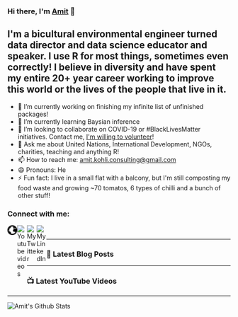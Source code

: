 ### Hi there, I'm [Amit](https://amitkohli.com/) 👋

## I'm a bicultural environmental engineer turned data director and data science educator and speaker. I use R for most things, sometimes even correctly! I believe in diversity and have spent my entire 20+ year career working to improve this world or the lives of the people that live in it.

- 🔭 I’m currently working on finishing my infinite list of unfinished packages!
- 🌱 I’m currently learning Baysian inference
- 👯 I’m looking to collaborate on COVID-19 or #BlackLivesMatter initiatives. Contact me, [I'm willing to volunteer](https://amitkohli.com/consulting)!
- 💬 Ask me about United Nations, International Development, NGOs, charities, teaching and anything R!
- 📫 How to reach me: amit.kohli.consulting@gmail.com
- 😄 Pronouns: He
- ⚡ Fun fact: I live in a small flat with a balcony, but I'm still composting my food waste and growing ~70 tomatos, 6 types of chilli and a bunch of other stuff!

### Connect with me:

[<img align="left" alt="My website" width="22px" src="https://raw.githubusercontent.com/iconic/open-iconic/master/svg/globe.svg" />][website]
[<img align="left" alt="Youtube videos" width="22px" src="https://cdn.jsdelivr.net/npm/simple-icons@v3/icons/youtube.svg" />][youtube]
[<img align="left" alt="My Twitter" width="22px" src="https://cdn.jsdelivr.net/npm/simple-icons@v3/icons/twitter.svg" />][twitter]
[<img align="left" alt="My LinkedIn" width="22px" src="https://cdn.jsdelivr.net/npm/simple-icons@v3/icons/linkedin.svg" />][linkedin]
<br />

---

### 📕 Latest Blog Posts
<!-- BLOG-POST-LIST:START -->
<!-- BLOG-POST-LIST:END -->

---

### 📺 Latest YouTube Videos
<!-- YOUTUBE:START -->
<!-- YOUTUBE:END -->

---

<img align="left" alt="Amit's Github Stats" src="https://github-readme-stats.codestackr.vercel.app/api?username=datastrategist&show_icons=true&hide_border=true" />

[website]: https://amitkohli.com/consulting
[twitter]: https://twitter.com/vizmonkey
[youtube]: https://www.youtube.com/channel/UCtOLYc3TXNNDp2iTWCM8Wvw
[linkedin]: https://linkedin.com/in/akohli
